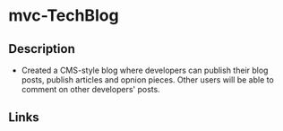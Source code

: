 # mvc-TechBlog


## Description 
- Created a CMS-style blog where developers can publish their blog posts, publish articles and opnion pieces. Other users will be able to comment on other developers' posts.  


## Links 